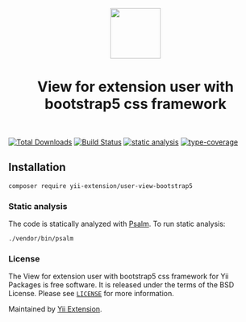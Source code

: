<p align="center">
    <a href="https://github.com/yii-extension" target="_blank">
        <img src="https://lh3.googleusercontent.com/ehSTPnXqrkk0M3U-UPCjC0fty9K6lgykK2WOUA2nUHp8gIkRjeTN8z8SABlkvcvR-9PIrboxIvPGujPgWebLQeHHgX7yLUoxFSduiZrTog6WoZLiAvqcTR1QTPVRmns2tYjACpp7EQ=w2400" height="100px">
    </a>
    <h1 align="center">View for extension user with bootstrap5 css framework</h1>
    <br>
</p>

[![Total Downloads](https://poser.pugx.org/yii-extension/user-view-bootstrap5/downloads.png)](https://packagist.org/packages/yii-extension/user-view-bootstrap5)
[![Build Status](https://github.com/yii-extension/user-view-bootstrap5/workflows/build/badge.svg)](https://github.com/yii-extension/user-view-bootstrap5/actions?query=workflow%3Abuild)
[![static analysis](https://github.com/yii-extension/user-view-bootstrap5/workflows/static%20analysis/badge.svg)](https://github.com/yii-extension/user-view-bootstrap5/actions?query=workflow%3A%22static+analysis%22)
[![type-coverage](https://shepherd.dev/github/yii-extension/user-view-bootstrap5/coverage.svg)](https://shepherd.dev/github/yii-extension/user-view-bootstrap5)


## Installation

```shell
composer require yii-extension/user-view-bootstrap5
```

### Static analysis

The code is statically analyzed with [Psalm](https://psalm.dev/). To run static analysis:

```shell
./vendor/bin/psalm
```

### License

The View for extension user with bootstrap5 css framework for Yii Packages is free software. It is released under the terms of the BSD License.
Please see [`LICENSE`](./LICENSE.md) for more information.

Maintained by [Yii Extension](https://github.com/yii-extension).
